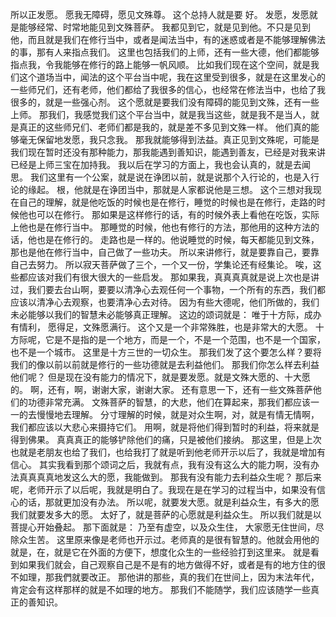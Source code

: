 所以正发愿。
愿我无障碍，愿见文殊尊。
这个总持人就是要
好。
发愿，发愿就是能够经常、时常地能见到文殊菩萨。
我都见到它，就是见到他。不只是见到他，而且就是我们在修行当中，或者是闻法当中，有的迷惑或者是不能够理解佛法的事，那有人来指点我们。
这里也包括我们的上师，还有一些大德，他们都能够指点我，令我能够在修行的路上能够一帆风顺。
比如我们现在这个空间，就是我们这个道场当中，闻法的这个平台当中呢，我在这里受到很多，就是在这里发心的一些师兄们，还有老师，他们都给了我很多的信心，也经常在修法当中，也给了我很多的，就是一些强心剂。
这个愿就是要我们没有障碍的能见到文殊，还有一些上师。
那我们，我感觉我们这个平台当中，就是我当这些，就是我不是当人，就是真正的这些师兄们、老师们都是我的，就是差不多见到文殊一样。
他们真的能够毫无保留地发愿，我只念我。
那我就能够得到法益。真正见到文殊呢，可能是我们现在暂时还没有那种能力，那我能遇到善知识，能遇到善友，已经是对我来讲已经是上师三宝在加持我。
我以后在学习的方面上，我也会认真的，就是去闻思。
我们这里有一个公案，就是说在诤团以前，就是说那个入行论的，也是入行论的缘起。
根，他就是在诤团当中，那就是人家都说他是三想。
这个三想对我现在自己的理解，就是他吃饭的时候也是在修行，睡觉的时候也是在修行，走路的时候他也可以在修行。
那如果是这样修行的话，有的时候外表上看他在吃饭，实际上他也是在修行当中。
那睡觉的时候，他也有修行的方法，那他用的这种方法的话，他也是在修行的。
走路也是一样的。他说睡觉的时候，每天都能见到文殊，那也是他在修行当中，自己做了一些功夫。
所以来讲修行，就是要靠自己，要靠自己去努力。
所以寂天菩萨做了三个，一个又一份，学集论还有经集论。
唉，这些都应该对我们有很大很大的一些启发。
那如果我，真真真真就是说上次也是讲过，我们要去台山啊，要要以清净心去观任何一个事物，一个所有的东西，我们都应该以清净心去观察，也要清净心去对待。
因为有些大德呢，他们所做的，我们未必能够以我们的智慧未必能够真正理解。
这边的颂词就是：
唯于十方际，成办有情利，
愿得足，文殊愿满行。
这个又是一个非常殊胜，也是非常大的大愿。
十方际呢，它是不是指的是一个地方，而是一个，不是一个范围，也不是一个国家，也不是一个城市。
这里是十方三世的一切众生。
那我们发了这个要怎么样？要将我们的像以前以前就是修行的一些功德就是去利益他们。
那我们你怎么样去利益他们呢？
但是现在没有能力的情况下，就是要发愿。就是文殊大愿的、十大愿的。
啊，还有，啊，谢谢大家，谢谢大家。
还有意思一下，还有一些文殊菩萨他们的功德非常充满。
文殊菩萨的智慧，的大悲，他们在算起来，那我们都应该一一的去慢慢地去理解。
分寸理解的时候，就是对众生啊，对，就是有情无情啊，我们都应该以大悲心来摄持它们。
用啊，就是将他们得到暂时的利益，将来就是得到佛果。
真真真正的能够铲除他们的痛，只是被他们接纳。
那这里，但是上次也就是老朋友也给了我们，也给我打了就是听到他老师开示以后了，我就是增加有信心。
其实我看到那个颂词之后，我就有点，我有没有这么大的能力啊，没有办法真真真真地发这么大的愿，我能做到。
那我有没有能力去利益众生呢？
那后来呢，老师开示了以后呢，我就是明白了。我现在是在学习的过程当中，如果没有信心的话，那就更加没有办法。
所以呢，就要发大愿。就是利益众生，有多大的愿我们就要发多大的愿。
太好了，就是菩萨的心愿就是利益众生。
所以我们就是以菩提心开始叠起。
那下面就是：
乃至有虚空，以及众生住，
大家愿无住世间，尽除众生苦。
这里原来像是老师也开示过。老师真的是很有智慧的。他就会用他的就是，在，就是它在外面的方便下，想度化众生的一些经验打到这里来。
就是看到如果我们就会，自己观察自己是不是有的地方做得不好，或者是有的地方住的很不如理，那我們就要改正。
那他讲的那些，真的我们在世间上，因为末法年代，肯定会有这样那样的就是不如理的地方。
那我们不能随学，我们应该随学一些真正的善知识。